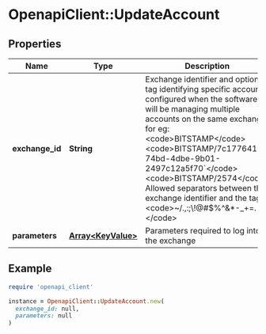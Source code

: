 # OpenapiClient::UpdateAccount

## Properties

| Name | Type | Description | Notes |
| ---- | ---- | ----------- | ----- |
| **exchange_id** | **String** | Exchange identifier and optional tag identifying specific account configured when the software will be managing multiple accounts on the same exchange; for eg:  &lt;code&gt;BITSTAMP&lt;/code&gt; &lt;code&gt;BITSTAMP/7c177641-74bd-4dbe-9b01-2497c12a5f70&#x60;&lt;/code&gt; &lt;code&gt;BITSTAMP/2574&lt;/code&gt; Allowed separators between the exchange identifier and the tag: &lt;code&gt;~/.,:;\\!@#$%^&amp;*-_+&#x3D;.&lt;/code&gt;  | [optional] |
| **parameters** | [**Array&lt;KeyValue&gt;**](KeyValue.md) | Parameters required to log into the exchange | [optional] |

## Example

```ruby
require 'openapi_client'

instance = OpenapiClient::UpdateAccount.new(
  exchange_id: null,
  parameters: null
)
```


